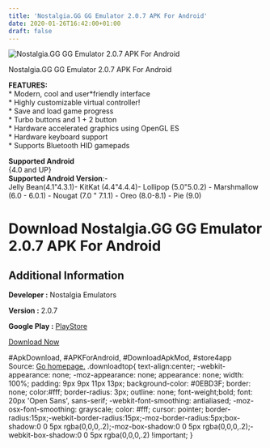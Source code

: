 ```yaml
---
title: 'Nostalgia.GG GG Emulator 2.0.7 APK For Android'
date: 2020-01-26T16:42:00+01:00
draft: false
---
```


![Nostalgia.GG GG Emulator 2.0.7 APK For Android](https://i2.wp.com/apkhome.net/wp-content/uploads/2020/01/Nostalgia.GG-GG-Emulator-2.0.7.png "Nostalgia.GG GG Emulator 2.0.7 APK For Android")

  

Nostalgia.GG GG Emulator 2.0.7 APK For Android

**FEATURES:**  
\* Modern, cool and user\*friendly interface  
\* Highly customizable virtual controller!  
\* Save and load game progress  
\* Turbo buttons and 1 + 2 button  
\* Hardware accelerated graphics using OpenGL ES  
\* Hardware keyboard support  
\* Supports Bluetooth HID gamepads

**Supported Android**  
{4.0 and UP}  
**Supported Android Version**:-  
Jelly Bean(4.1"4.3.1)- KitKat (4.4"4.4.4)- Lollipop (5.0"5.0.2) - Marshmallow (6.0 - 6.0.1) - Nougat (7.0 " 7.1.1) - Oreo (8.0-8.1) - Pie (9.0)

Download Nostalgia.GG GG Emulator 2.0.7 APK For Android
=======================================================

Additional Information
----------------------

**Developer :** Nostalgia Emulators

**Version :** 2.0.7

**Google Play :** [PlayStore](https://play.google.com/store/apps/details?id=com.nostalgiaemulators.gglite)

  

[Download Now](https://store4app.co/post/nostalgia-gg-gg-emulator-2-0-7-apk-for-android_1580042625)

  
#ApkDownload, #APKForAndroid, #DownloadApkMod, #store4app  
Source: [Go homepage.](https://store4app.co/post/nostalgia-gg-gg-emulator-2-0-7-apk-for-android_1580042625) .downloadtop{ text-align:center; -webkit-appearance: none; -moz-appearance: none; appearance: none; width: 100%; padding: 9px 9px 11px 13px; background-color: #0EBD3F; border: none; color:#fff; border-radius: 3px; outline: none; font-weight;bold; font: 20px 'Open Sans', sans-serif; -webkit-font-smoothing: antialiased; -moz-osx-font-smoothing: grayscale; color: #fff; cursor: pointer; border-radius:15px;-webkit-border-radius:15px;-moz-border-radius:5px;box-shadow:0 0 5px rgba(0,0,0,.2);-moz-box-shadow:0 0 5px rgba(0,0,0,.2);-webkit-box-shadow:0 0 5px rgba(0,0,0,.2) !important; }
